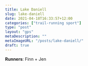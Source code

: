 ```yaml
---
title: Lake Daniell
slug: lake-daniell
date: 2021-04-18T16:33:57+12:00
categories: ["trail-running sport"]
type: "post"
layout: "gps"
metaDescription: ""
metaImageURL: "/posts/lake-daniell/"
draft: true
---
```


__Runners__: Finn + Jen



